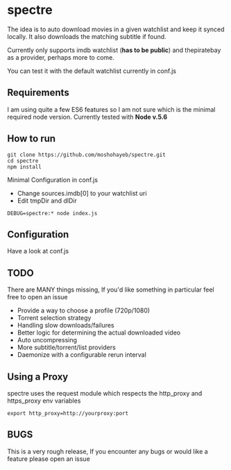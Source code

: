 # spectre
The idea is to auto download movies in a given watchlist and keep it synced locally. It also downloads the matching subtitle if found.

Currently only supports imdb watchlist (__has to be public__) and thepiratebay as a provider, perhaps more to come.

You can test it with the default watchlist currently in conf.js

## Requirements
I am using quite a few ES6 features so I am not sure which is the minimal required node version. Currently tested with __Node v.5.6__

## How to run
 ```
git clone https://github.com/moshohayeb/spectre.git
cd spectre
npm install
 ```
 Minimal Configuration in conf.js
- Change sources.imdb[0] to your watchlist uri
- Edit tmpDir and dlDir

```
DEBUG=spectre:* node index.js
```

## Configuration
Have a look at conf.js

## TODO
There are MANY things missing, If you'd like something in particular feel free to open an issue
 - Provide a way to choose a profile (720p/1080)
 - Torrent selection strategy
 - Handling slow downloads/failures
 - Better logic for determining the actual downloaded video
 - Auto uncompressing
 - More subtitle/torrent/list providers
 - Daemonize with a configurable rerun interval

## Using a Proxy
spectre uses the request module which respects the http_proxy and https_proxy env variables
```
export http_proxy=http://yourproxy:port
```

## BUGS
This is a very rough release, If you encounter any bugs or would like a feature please open an issue
